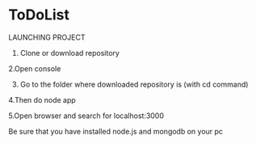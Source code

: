 # ToDoList

LAUNCHING PROJECT

1. Clone or download repository

2.Open console 

3. Go to the folder where downloaded repository is (with cd <path> command)

4.Then do    node app 

5.Open browser and search for localhost:3000

Be sure that you have installed node.js and mongodb on your pc 
